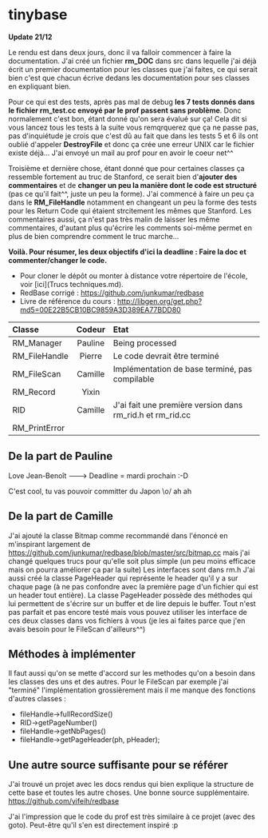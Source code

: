 tinybase
========

**Update 21/12**

Le rendu est dans deux jours, donc il va falloir commencer à faire la documentation. J'ai créé un fichier **rm_DOC** dans src dans lequelle j'ai déjà écrit un premier documentation pour les classes que j'ai faites, ce qui serait bien c'est que chacun écrive dedans les documentation pour ses classes en expliquant bien.

Pour ce qui est des tests, après pas mal de debug **les 7 tests donnés dans le fichier rm_test.cc envoyé par le prof passent sans problème**. Donc normalement c'est bon, étant donné qu'on sera évalué sur ça! Cela dit si vous lancez tous les tests à la suite vous remqrquerez que ça ne passe pas, pas d'inquiétude je crois que c'est dû au fait que dans les tests 5 et 6 ils ont oublié d'appeler **DestroyFile** et donc ça crée une erreur UNIX car le fichier existe déjà... J'ai envoyé un mail au prof pour en avoir le coeur net^^

Troisième et dernière chose, étant donné que pour certaines classes ça ressemble fortement au truc de Stanford, ce serait bien d'**ajouter des commentaires** et de **changer un peu la manière dont le code est structuré** (pas ce qu'il fait^^, juste un peu la forme). J'ai commencé à faire un peu ça dans le **RM_FileHandle** notamment en changeant un peu la forme des tests pour les Return Code qui étaient strcitement les mêmes que Stanford. Les commentaires aussi, ça n'est pas très malin de laisser les même commentaires, d'autant plus qu'écrire les comments soi-même permet en plus de bien comprendre comment le truc marche...

**Voilà. Pour résumer, les deux objectifs d'ici la deadline : Faire la doc et commenter/changer le code.**


* Pour cloner le dépôt ou monter à distance votre répertoire de l'école, voir [ici](Trucs techniques.md).
* RedBase corrigé : https://github.com/junkumar/redbase
* Livre de référence du cours : http://libgen.org/get.php?md5=00E22B5CB10BC9859A3D389EA77BDD80

Classe			|	Codeur  | Etat
:---------------|:------------:|:--------
RM_Manager		|	Pauline | Being processed
RM_FileHandle	|	Pierre  | Le code devrait être terminé
RM_FileScan		|	Camille | Implémentation de base terminé, pas compilable
RM_Record		|	Yixin |
RID				|	Camille | J'ai fait une première version dans rm_rid.h et rm_rid.cc
RM_PrintError	|	  |

<h2>De la part de Pauline</h2>

Love Jean-Benoît ---> Deadline = mardi prochain :-D

C'est cool, tu vas pouvoir committer du Japon \o/ ah ah

<h2>De la part de Camille</h2>

J'ai ajouté la classe Bitmap comme recommandé dans l'énoncé en m'inspirant largement de https://github.com/junkumar/redbase/blob/master/src/bitmap.cc mais j'ai changé quelques trucs pour qu'elle soit plus simple (un peu moins efficace mais on pourra améliorer ça par la suite)
Les interfaces sont dans rm.h
J'ai aussi créé la classe PageHeader qui représente le header qu'il y a sur chaque page (à ne pas confondre avec la première page d'un fichier qui est un header tout entière).
La classe PageHeader possède des méthodes qui lui permettent de s'écrire sur un buffer et de lire depuis le buffer.
Tout n'est pas parfait et pas encore testé mais vous pouvez utiliser les interface de ces deux classes dans vos fichiers à vous (je les ai faites parce que j'en avais besoin pour le FileScan d'ailleurs^^)

<h2>Méthodes à implémenter</h2>

Il faut aussi qu'on se mette d'accord sur les methodes qu'on a besoin dans les classes des uns et des autres. Pour le FileScan par exemple j'ai "terminé" l'implémentation grossièrement mais il me manque des fonctions d'autres classes :
- fileHandle->fullRecordSize()
- RID->getPageNumber()
- fileHandle->getNbPages()
- fileHandle->getPageHeader(ph, pHeader);

<h2>Une autre source suffisante pour se référer </h2>

J'ai trouvé un projet avec les docs rendus qui bien explique la structure de cette base et toutes les autre choses. Une bonne source supplémentaire.
https://github.com/yifeih/redbase

J'ai l'impression que le code du prof est très similaire à ce projet (avec des goto). Peut-être qu'il s'en est directement inspiré :p

<!-- Désolé pour le html je ne savais pas comment faire autrement^^ -->
<!-- ah ah, mais ça marche aussi le html. Sinon tu as un guide du markdown ici  : https://help.github.com/articles/github-flavored-markdown/ -->
